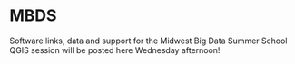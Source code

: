 # MBDS
Software links, data and support for the Midwest Big Data Summer School QGIS session will be posted here Wednesday afternoon!

